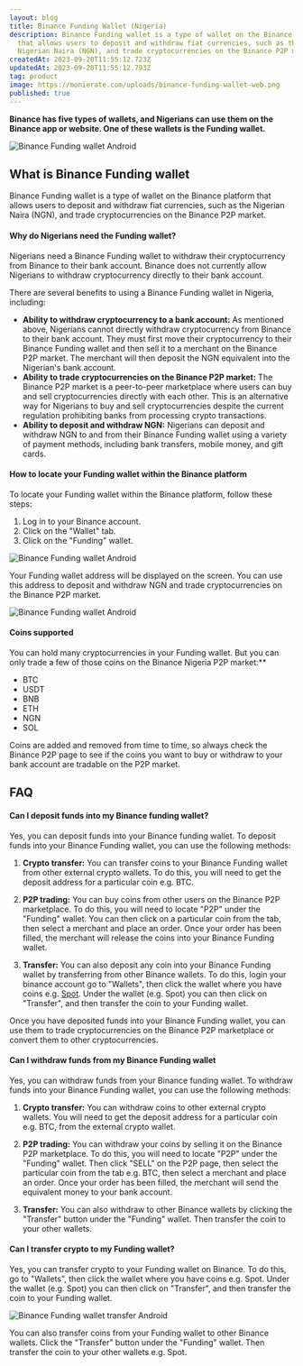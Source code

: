 ```yaml
---
layout: blog
title: Binance Funding Wallet (Nigeria)
description: Binance Funding wallet is a type of wallet on the Binance platform
  that allows users to deposit and withdraw fiat currencies, such as the
  Nigerian Naira (NGN), and trade cryptocurrencies on the Binance P2P market.
createdAt: 2023-09-20T11:55:12.723Z
updatedAt: 2023-09-20T11:55:12.793Z
tag: product
image: https://monierate.com/uploads/binance-funding-wallet-web.png
published: true
---
```

**Binance has five types of wallets, and Nigerians can use them on the Binance app or website. One of these wallets is the Funding wallet.**

![Binance Funding wallet Android](https://monierate.com/uploads/binance-funding-wallet-web.png)

## What is Binance Funding wallet
Binance Funding wallet is a type of wallet on the Binance platform that allows users to deposit and withdraw fiat currencies, such as the Nigerian Naira (NGN), and trade cryptocurrencies on the Binance P2P market.

#### Why do Nigerians need the Funding wallet?
Nigerians need a Binance Funding wallet to withdraw their cryptocurrency from Binance to their bank account. Binance does not currently allow Nigerians to withdraw cryptocurrency directly to their bank account.

There are several benefits to using a Binance Funding wallet in Nigeria, including:

-   **Ability to withdraw cryptocurrency to a bank account:**  As mentioned above, Nigerians cannot directly withdraw cryptocurrency from Binance to their bank account. They must first move their cryptocurrency to their Binance Funding wallet and then sell it to a merchant on the Binance P2P market. The merchant will then deposit the NGN equivalent into the Nigerian's bank account.
-   **Ability to trade cryptocurrencies on the Binance P2P market:**  The Binance P2P market is a peer-to-peer marketplace where users can buy and sell cryptocurrencies directly with each other. This is an alternative way for Nigerians to buy and sell cryptocurrencies despite the current regulation prohibiting banks from processing crypto transactions.
-   **Ability to deposit and withdraw NGN:**  Nigerians can deposit and withdraw NGN to and from their Binance Funding wallet using a variety of payment methods, including bank transfers, mobile money, and gift cards.

#### How to locate your Funding wallet within the Binance platform
To locate your Funding wallet within the Binance platform, follow these steps:

1.  Log in to your Binance account.
2.  Click on the "Wallet" tab.
3.  Click on the "Funding" wallet.

![Binance Funding wallet Android](https://monierate.com/uploads/binance-funding-wallet.jpg)

Your Funding wallet address will be displayed on the screen. You can use this address to deposit and withdraw NGN and trade cryptocurrencies on the Binance P2P market.

![Binance Funding wallet Android](https://monierate.com/uploads/binance-p2p-android.jpg)

#### Coins supported
You can hold many cryptocurrencies in your Funding wallet. But you can only trade a few of those coins on the Binance Nigeria P2P market:**

-   BTC
-   USDT
-   BNB
-   ETH
-   NGN
-   SOL

Coins are added and removed from time to time, so always check the Binance P2P page to see if the coins you want to buy or withdraw to your bank account are tradable on the P2P market.

## FAQ 

#### Can I deposit funds into my Binance funding wallet?
Yes, you can deposit funds into your Binance funding wallet. To deposit funds into your Binance Funding wallet, you can use the following methods:

1.  **Crypto transfer:** You can transfer coins to your Binance Funding wallet from other external crypto wallets. To do this, you will need to get the deposit address for a particular coin e.g. BTC.
    
2.  **P2P trading:** You can buy coins from other users on the Binance P2P marketplace. To do this, you will need to locate "P2P" under the "Funding" wallet. You can then click on a particular coin from the tab, then select a merchant and place an order. Once your order has been filled, the merchant will release the coins into your Binance Funding wallet.
    
3.  **Transfer:** You can also deposit any coin into your Binance Funding wallet by transferring from other Binance wallets. To do this, login your binance account go to "Wallets", then click the wallet where you have coins e.g. [Spot](https://monierate.com/blog/binance-spot-wallet-nigeria). Under the wallet (e.g. Spot) you can then click on "Transfer", and then transfer the coin to your Funding wallet.

Once you have deposited funds into your Binance Funding wallet, you can use them to trade cryptocurrencies on the Binance P2P marketplace or convert them to other cryptocurrencies.

#### Can I withdraw funds from my Binance Funding wallet
Yes, you can withdraw funds from your Binance funding wallet. To withdraw funds into your Binance Funding wallet, you can use the following methods:

1.  **Crypto transfer:** You can withdraw coins to other external crypto wallets. You will need to get the deposit address for a particular coin e.g. BTC, from the external crypto wallet.
    
2.  **P2P trading:** You can withdraw your coins by selling it on the Binance P2P marketplace. To do this, you will need to locate "P2P" under the "Funding" wallet. Then click "SELL" on the P2P page, then select the particular coin from the tab e.g. BTC, then select a merchant and place an order. Once your order has been filled, the merchant will send the equivalent money to your bank account.
    
3.  **Transfer:** You can also withdraw to other Binance wallets by clicking the "Transfer" button under the "Funding" wallet. Then transfer the coin to your other wallets.

#### Can I transfer crypto to my Funding wallet?
Yes, you can transfer crypto to your Funding wallet on Binance. To do this, go to "Wallets", then click the wallet where you have coins e.g. Spot. Under the wallet (e.g. Spot) you can then click on "Transfer", and then transfer the coin to your Funding wallet.

![Binance Funding wallet transfer Android](https://monierate.com/uploads/binance-transfer-android-btc.jpg)

You can also transfer coins from your Funding wallet to other Binance wallets. Click the "Transfer" button under the "Funding" wallet. Then transfer the coin to your other wallets e.g. Spot.

